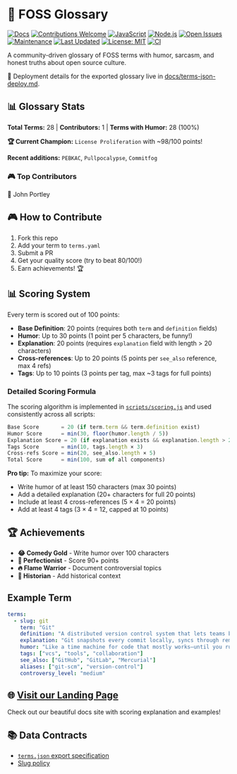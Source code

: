 # 🚀 FOSS Glossary

[![Docs](https://img.shields.io/badge/docs-passing-brightgreen)](https://luminlynx.github.io/FOSS-Glossary/)
[![Contributions Welcome](https://img.shields.io/badge/contributions-welcome-brightgreen.svg?style=flat)](https://github.com/LuminLynx/FOSS-Glossary/blob/main/CONTRIBUTING.md)
[![JavaScript](https://img.shields.io/badge/JavaScript-F7DF1E?logo=javascript&logoColor=black)](https://github.com/LuminLynx/FOSS-Glossary)
[![Node.js](https://img.shields.io/badge/Node.js-v22.17-green)](https://github.com/LuminLynx/FOSS-Glossary)
[![Open Issues](https://img.shields.io/github/issues/LuminLynx/FOSS-Glossary)](https://github.com/LuminLynx/FOSS-Glossary/issues)
[![Maintenance](https://img.shields.io/badge/Maintained%3F-yes-green.svg)](https://github.com/LuminLynx/FOSS-Glossary/graphs/commit-activity)
[![Last Updated](https://img.shields.io/github/last-commit/LuminLynx/FOSS-Glossary)](https://github.com/LuminLynx/FOSS-Glossary/commits/main)
[![License: MIT](https://img.shields.io/badge/License-MIT-yellow.svg)](https://opensource.org/licenses/MIT)
[![CI](https://github.com/LuminLynx/FOSS-Glossary/actions/workflows/readme-stats.yml/badge.svg)](https://github.com/LuminLynx/FOSS-Glossary/actions)

A community-driven glossary of FOSS terms with humor, sarcasm, and honest truths about open source culture.


📄 Deployment details for the exported glossary live in [docs/terms-json-deploy.md](docs/terms-json-deploy.md).




<!-- STATS-START -->
## 📊 Glossary Stats

**Total Terms:** 28 | **Contributors:** 1 | **Terms with Humor:** 28 (100%)

**🏆 Current Champion:** `License Proliferation` with ~98/100 points!

**Recent additions:** `PEBKAC`, `Pullpocalypse`, `Commitfog`

### 🎮 Top Contributors
🥇 John Portley
<!-- STATS-END -->

## 🎮 How to Contribute

1. Fork this repo
2. Add your term to `terms.yaml`
3. Submit a PR
4. Get your quality score (try to beat 80/100!)
5. Earn achievements! 🏆

## 📊 Scoring System

Every term is scored out of 100 points:
- **Base Definition**: 20 points (requires both `term` and `definition` fields)
- **Humor**: Up to 30 points (1 point per 5 characters, be funny!)
- **Explanation**: 20 points (requires `explanation` field with length > 20 characters)
- **Cross-references**: Up to 20 points (5 points per `see_also` reference, max 4 refs)
- **Tags**: Up to 10 points (3 points per tag, max ~3 tags for full points)

### Detailed Scoring Formula

The scoring algorithm is implemented in [`scripts/scoring.js`](scripts/scoring.js) and used consistently across all scripts:

```javascript
Base Score       = 20 (if term.term && term.definition exist)
Humor Score      = min(30, floor(humor.length / 5))
Explanation Score = 20 (if explanation exists && explanation.length > 20)
Tags Score       = min(10, tags.length × 3)
Cross-refs Score = min(20, see_also.length × 5)
Total Score      = min(100, sum of all components)
```

**Pro tip:** To maximize your score:
- Write humor of at least 150 characters (max 30 points)
- Add a detailed explanation (20+ characters for full 20 points)
- Include at least 4 cross-references (5 × 4 = 20 points)
- Add at least 4 tags (3 × 4 = 12, capped at 10 points)

## 🏆 Achievements

- **😂 Comedy Gold** - Write humor over 100 characters
- **💯 Perfectionist** - Score 90+ points
- **🔥 Flame Warrior** - Document controversial topics
- **📜 Historian** - Add historical context

## Example Term
```yaml
terms:
  - slug: git
    term: "Git"
    definition: "A distributed version control system that lets teams branch, merge, and rewind project history so collaboration happens without overwriting each other's work."
    explanation: "Git snapshots every commit locally, syncs through remotes, and helps keep parallel experiments manageable when they eventually converge."
    humor: "Like a time machine for code that mostly works—until you run `git push --force` and become the office supervillain."
    tags: ["vcs", "tools", "collaboration"]
    see_also: ["GitHub", "GitLab", "Mercurial"]
    aliases: ["git-scm", "version-control"]
    controversy_level: "medium"
```

## 🌐 [Visit our Landing Page](https://luminlynx.github.io/FOSS-Glossary/)

Check out our beautiful docs site with scoring explanation and examples!

## 📚 Data Contracts

- [`terms.json` export specification](docs/terms-json-spec.md)
- [Slug policy](docs/slug-policy.md)
